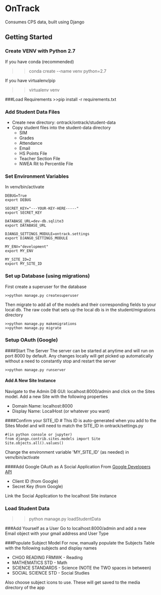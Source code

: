 # OnTrack
Consumes CPS data, built using Django

## Getting Started
### Create VENV with Python 2.7
If you have conda (recommended)

  >>conda create --name venv python=2.7

If you have virtualenv/pip
  >>virtualenv venv

###Load Requirements
    >>pip install -r requirements.txt

### Add Student Data Files
* Create new directory:  ontrack/ontrack/student-data
* Copy student files into the student-data directory
  * SIM
  * Grades
  * Attendance
  * Email
  * HS Points File
  * Teacher Section File
  * NWEA Rit to Percentile File

### Set Environment Variables

In venv/bin/activate

    DEBUG=True
    export DEBUG

    SECRET_KEY="---YOUR-KEY-HERE-----"
    export SECRET_KEY

    DATABASE_URL=dev-db.sqlite3
    export DATABASE_URL

    DJANGO_SETTINGS_MODULE=ontrack.settings
    export DJANGO_SETTINGS_MODULE

    MY_ENV="development"
    export MY_ENV

    MY_SITE_ID=2
    export MY_SITE_ID



### Set up Database (using migrations)

First create a superuser for the database

    >>python manage.py createsuperuser
Then migrate to add all of the models and their corresponding fields to your local db. The raw code that sets up the local db is in the student/migrations directory

    >>python manage.py makemigrations
    >>python manage.py migrate

### Setup OAuth (Google)

####Start The Server
The server can be started at anytime and will run on port 8000 by default. Any changes locally will get picked up automatically without a need to constantly stop and restart the server

    >>python manage.py runserver

#### Add A New Site Instance
Navigate to the Admin DB GUI: localhost:8000/admin and click on the Sites model. Add a new Site with the following properties

* Domain Name: localhost:8000
* Display Name: LocalHost (or whatever you want)

####Confirm your SITE_ID #
This ID is auto-generated when you add to the Sites Model and will need to match the SITE_ID in ontrack/settings.py

    #(in python console or jupyter)
    from django.contrib.sites.models import Site
    Site.objects.all().values()

Change the environment variable 'MY_SITE_ID' (as needed) in venv/bin/activate

####Add Google OAuth as A Social Application
From [Google Developers API](https://console.developers.google.com/apis)
* Client ID (from Google)
* Secret Key (from Google)

Link the Social Application to the localhost Site instance

### Load Student Data
  >>python manage.py loadStudentData

###Add Yourself as a User
Go to localhost:8000/admin  and add a new Email object with your gmail address and User Type

###Populate Subject Model
For now, manually populate the Subjects Table with the following subjects and display names
* CHGO READING FRMWK - Reading
* MATHEMATICS STD - Math
* SCIENCE  STANDARDS - Science (NOTE the TWO spaces in between)
* SOCIAL SCIENCE STD - Social Studies

Also choose subject icons to use. These will get saved to the media directory of the app
